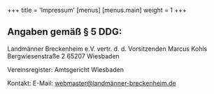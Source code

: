 +++
title = 'Impressum'
[menus]
[menus.main]
weight = 1
+++

Angaben gemäß § 5 DDG:
----------------------

Landmänner Breckenheim e.V.
vertr. d. d. Vorsitzenden Marcus Kohls
Bergwiesenstraße 2
65207 Wiesbaden

Vereinsregister:
Amtsgericht Wiesbaden

Kontakt:
E-Mail: [webmaster@landmänner-breckenheim.de](mailto:webmaster@landmänner-breckenheim.de)
